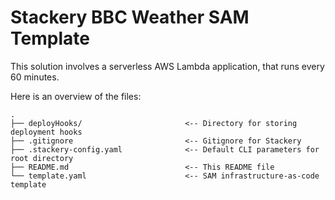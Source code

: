 # Stackery BBC Weather SAM Template

This solution involves a serverless AWS Lambda application, that runs every 60 minutes.

Here is an overview of the files:

```text
.
├── deployHooks/                       <-- Directory for storing deployment hooks
├── .gitignore                         <-- Gitignore for Stackery
├── .stackery-config.yaml              <-- Default CLI parameters for root directory
├── README.md                          <-- This README file
└── template.yaml                      <-- SAM infrastructure-as-code template
```
